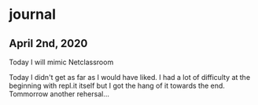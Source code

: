 # journal

## April 2nd, 2020

Today I will mimic Netclassroom

Today I didn't get as far as I would have liked. I had a lot of difficulty at the beginning with repl.it itself but I got the hang of it towards the end. Tommorrow another rehersal...